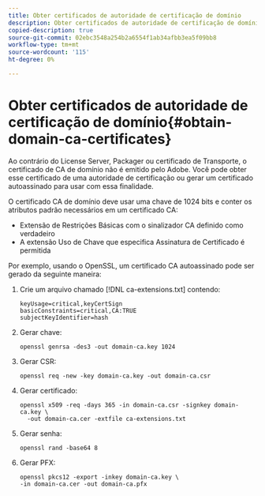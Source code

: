 ```yaml
---
title: Obter certificados de autoridade de certificação de domínio
description: Obter certificados de autoridade de certificação de domínio
copied-description: true
source-git-commit: 02ebc3548a254b2a6554f1ab34afbb3ea5f09bb8
workflow-type: tm+mt
source-wordcount: '115'
ht-degree: 0%

---
```


# Obter certificados de autoridade de certificação de domínio{#obtain-domain-ca-certificates}

Ao contrário do License Server, Packager ou certificado de Transporte, o certificado de CA de domínio não é emitido pelo Adobe. Você pode obter esse certificado de uma autoridade de certificação ou gerar um certificado autoassinado para usar com essa finalidade.

O certificado CA de domínio deve usar uma chave de 1024 bits e conter os atributos padrão necessários em um certificado CA:

* Extensão de Restrições Básicas com o sinalizador CA definido como verdadeiro
* A extensão Uso de Chave que especifica Assinatura de Certificado é permitida

Por exemplo, usando o OpenSSL, um certificado CA autoassinado pode ser gerado da seguinte maneira:

1. Crie um arquivo chamado [!DNL ca-extensions.txt] contendo:

   ```
   keyUsage=critical,keyCertSign  
   basicConstraints=critical,CA:TRUE  
   subjectKeyIdentifier=hash 
   ```

1. Gerar chave:

   ```
   openssl genrsa -des3 -out domain-ca.key 1024 
   ```

1. Gerar CSR:

   ```
   openssl req -new -key domain-ca.key -out domain-ca.csr 
   ```

1. Gerar certificado:

   ```
   openssl x509 -req -days 365 -in domain-ca.csr -signkey domain-ca.key \ 
     -out domain-ca.cer -extfile ca-extensions.txt 
   ```

1. Gerar senha:

   ```
   openssl rand -base64 8 
   ```

1. Gerar PFX:

   ```
   openssl pkcs12 -export -inkey domain-ca.key \ 
   -in domain-ca.cer -out domain-ca.pfx
   ```
